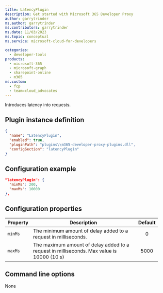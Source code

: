 ```yaml
---
title: LatencyPlugin
description: Get started with Microsoft 365 Developer Proxy
author: garrytrinder
ms.author: garrytrinder
ms.contributors: garrytrinder
ms.date: 11/03/2023
ms.topic: conceptual
ms.service: microsoft-cloud-for-developers

categories:
  - developer-tools
products:
  - microsoft-365
  - microsoft-graph
  - sharepoint-online
  - m365
ms.custom:
  - fcp
  - team=cloud_advocates
---
```


Introduces latency into requests.

## Plugin instance definition

```json
{
  "name": "LatencyPlugin",
  "enabled": true,
  "pluginPath": "plugins\\m365-developer-proxy-plugins.dll",
  "configSection": "latencyPlugin"
}
```

## Configuration example

```json
"latencyPlugin": {
  "minMs": 200,
  "maxMs": 10000
},
```

## Configuration properties

| Property | Description | Default |
| -------- | ----------- | :-----: |
| `minMs` | The minimum amount of delay added to a request in milliseconds. |   0 |
| `maxMs` | The maximum amount of delay added to a request in milliseconds. Max value is 10000 (10 s) |  5000  |

## Command line options

None
